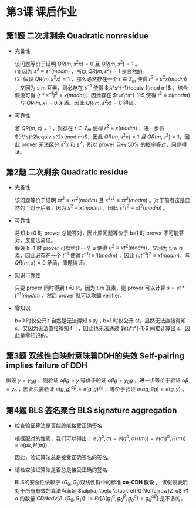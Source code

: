 # 第3课 课后作业

## 第1题 二次非剩余 Quadratic nonresidue

- 完备性

    该问题等价于证明 $QR(m,s^2x)=0$ 且 $QR(m,s^2)=1$ 。  
    (1) 因为 $s^2\equiv s^2(mod m)$ ，所以 $QR(m,s^2)=1$ 是显然的;  
    (2) 假设 $QR(m,s^2x)=1$ ，那么必然存在一个 $r \in \mathbb{Z}_m$ 使得 $r^2\equiv s^2x(mod m)$ ，又因为 s,m 互素，则必存在 $s^{-1}$ 使得 $s\*s^{-1}\equiv 1(mod m)$ ，结合假设可得 $(r*s^{-1})^2\equiv x(mod m)$，因此存在 $t=r\*s^{-1}$ 使得 $t^2\equiv x(mod m)$ ，与 $QR(m,x)=0$ 矛盾。因此 $QR(m,s^2x)=0$ 得证。

- 可靠性

    若 $QR(m,x)=1$ ，则存在 $r \in \mathbb{Z}_m$ 使得 $r^2\equiv x(mod m)$ ，进一步有 $(r\*s)^2\equiv s^2x(mod m)$，因此 $QR(m,s^2x)=1\ 且\ QR(m,s^2)=1$，因此 prover 无法区分 $s^2x$ 和 $s^2$，所以 prover 只有 50% 的概率答对，问题得证。

## 第2题 二次剩余 Quadratic residue

- 完备性

    该问题等价于证明 $xt^2\equiv xt^2(mod m)$ 且 $s^2t^2\equiv xt^2(mod m)$ 。对于前者这是显然的；对于后者，因为 $s^2\equiv x(mod m)$ ，因此 $s^2t^2\equiv xt^2(mod m)$ 。

- 可靠性

    易知 b=0 时 prover 总能答对，因此原问题等价于 b=1 时 prover 不可能答对，反证法易证。  
    假设 b=1 时 prover 可以给出一个 u 使得 $u^2\equiv xt^2(mod m)$，又因为 t,m 互素，因此必存在一个 $t^{-1}$ 使得 $t^{-1}t\equiv 1(mod m)$ ，因此 $(ut^{-1})^2\equiv x(mod m)$，与 $QR(m,x)=0$ 矛盾，原题得证。  

- 知识可靠性

    只要 prover 同时得到 t 和 st，因为 t,m 互素，则 prover 可以计算 $s=st*t^{-1}(mod m)$ ，然后 prover 就可以欺骗 verifier。

- 零知识

    b=0 时仅公开 t 自然是无法得知 s 的；b=1 时仅公开 st，显然无法直接得知 s。又因为无法直接得知 $t^{-1}$ ，因此也无法通过 $st\*t^{-1}$ 间接计算出 s，因此是零知识的。

## 第3题 双线性自映射意味着DDH的失效 Self-pairing implies failure of DDH

假设 $y=y_0g$ ，则验证 $\alpha\beta g=y$ 等价于验证 $\alpha\beta g=y_0g$ ，进一步等价于验证 $\alpha\beta=y_0$ ，因此只需验证 $e(g,g)^{\alpha\beta}=e(g,g)^{y_0}$ ，等价于验证 $e(\alpha g,\beta g)=e(g,y)$ 。

## 第4题 BLS 签名聚合 BLS signature aggregation

- 检查验证算法是否始终能接受正确签名

    根据配对的性质，我们可以得出： $e(g^0,σ) = e(g^0,αH(m)) = e(αg^0,H(m))= e(pk,H(m))$

    因此，验证算法总是接受正确签名的签名。

- 请检查验证算法是否总是接受正确的签名

    BLS的安全性依赖于 $(G_0, G_1)$双线性群中的标准 **co-CDH 假设** 。 该假设表明对于所有有效的算法当满足 $\alpha, \beta \stackrel{R}{\leftarrow}Z_q$ 时 $\alpha$ 的数量 $CDHadv[A, (G_0, G_1)]\: := Pr[A(g_1^\alpha, g_0^\beta, g_0^\alpha)=g_0^{\alpha\beta}]$ 是不多的。
